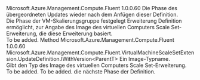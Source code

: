 <Type Name="IWithType&lt;ParentT&gt;" FullName="Microsoft.Azure.Management.Compute.Fluent.VirtualMachineScaleSetExtension.UpdateDefinition.IWithType&lt;ParentT&gt;">
  <TypeSignature Language="C#" Value="public interface IWithType&lt;ParentT&gt;" />
  <TypeSignature Language="ILAsm" Value=".class public interface auto ansi abstract IWithType`1&lt;ParentT&gt;" />
  <TypeSignature Language="DocId" Value="T:Microsoft.Azure.Management.Compute.Fluent.VirtualMachineScaleSetExtension.UpdateDefinition.IWithType`1" />
  <TypeSignature Language="VB.NET" Value="Public Interface IWithType(Of ParentT)" />
  <TypeSignature Language="F#" Value="type IWithType&lt;'ParentT&gt; = interface" />
  <AssemblyInfo>
    <AssemblyName>Microsoft.Azure.Management.Compute.Fluent</AssemblyName>
    <AssemblyVersion>1.0.0.60</AssemblyVersion>
  </AssemblyInfo>
  <TypeParameters>
    <TypeParameter Name="ParentT" />
  </TypeParameters>
  <Interfaces />
  <Docs>
    <typeparam name="ParentT">Die Phase des übergeordneten Updates wieder nach dem Anfügen dieser Definition.</typeparam>
    <summary>
            Die Phase der VM-Skalierungsgruppe festgelegt Erweiterung Definition ermöglicht, zur Angabe des Image des virtuellen Computers Scale Set-Erweiterung, die diese Erweiterung basiert.
            </summary>
    <remarks>To be added.</remarks>
  </Docs>
  <Members>
    <Member MemberName="WithType">
      <MemberSignature Language="C#" Value="public Microsoft.Azure.Management.Compute.Fluent.VirtualMachineScaleSetExtension.UpdateDefinition.IWithVersion&lt;ParentT&gt; WithType (string extensionImageTypeName);" />
      <MemberSignature Language="ILAsm" Value=".method public hidebysig newslot virtual instance class Microsoft.Azure.Management.Compute.Fluent.VirtualMachineScaleSetExtension.UpdateDefinition.IWithVersion`1&lt;!ParentT&gt; WithType(string extensionImageTypeName) cil managed" />
      <MemberSignature Language="DocId" Value="M:Microsoft.Azure.Management.Compute.Fluent.VirtualMachineScaleSetExtension.UpdateDefinition.IWithType`1.WithType(System.String)" />
      <MemberSignature Language="VB.NET" Value="Public Function WithType (extensionImageTypeName As String) As IWithVersion(Of ParentT)" />
      <MemberSignature Language="F#" Value="abstract member WithType : string -&gt; Microsoft.Azure.Management.Compute.Fluent.VirtualMachineScaleSetExtension.UpdateDefinition.IWithVersion&lt;'ParentT&gt;" Usage="iWithType.WithType extensionImageTypeName" />
      <MemberType>Method</MemberType>
      <AssemblyInfo>
        <AssemblyName>Microsoft.Azure.Management.Compute.Fluent</AssemblyName>
        <AssemblyVersion>1.0.0.60</AssemblyVersion>
      </AssemblyInfo>
      <ReturnValue>
        <ReturnType>Microsoft.Azure.Management.Compute.Fluent.VirtualMachineScaleSetExtension.UpdateDefinition.IWithVersion&lt;ParentT&gt;</ReturnType>
      </ReturnValue>
      <Parameters>
        <Parameter Name="extensionImageTypeName" Type="System.String" />
      </Parameters>
      <Docs>
        <param name="extensionImageTypeName">Ein Image-Typname.</param>
        <summary>
            Gibt den Typ des Image des virtuellen Computers Scale Set-Erweiterung.
            </summary>
        <returns>To be added.</returns>
        <remarks>To be added.</remarks>
        <return>die nächste Phase der Definition.</return>
      </Docs>
    </Member>
  </Members>
</Type>